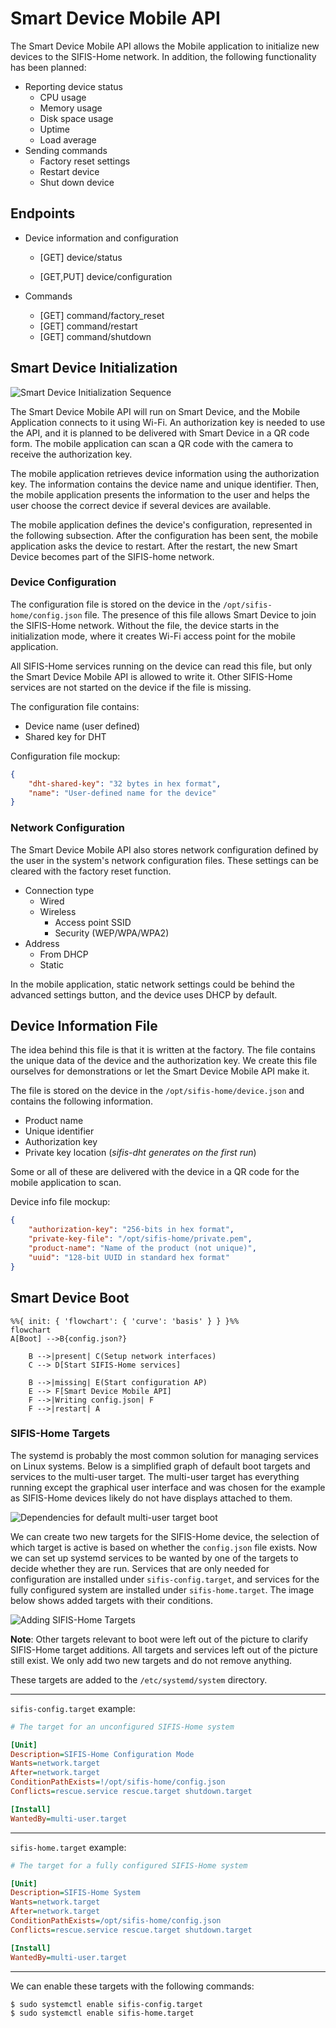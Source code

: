 # Smart Device Mobile API

The Smart Device Mobile API allows the Mobile application to initialize new devices to the SIFIS-Home network. In addition, the following functionality has been planned:

* Reporting device status
    * CPU usage
    * Memory usage
    * Disk space usage
    * Uptime
    * Load average
* Sending commands
    * Factory reset settings
    * Restart device
    * Shut down device

## Endpoints

* Device information and configuration

  * [GET] device/status

  * [GET,PUT] device/configuration

* Commands

  * [GET] command/factory_reset
  * [GET] command/restart
  * [GET] command/shutdown

## Smart Device Initialization

![Smart Device Initialization Sequence](images/mobile-api-init.svg)

The Smart Device Mobile API will run on Smart Device, and the Mobile Application connects to it using Wi-Fi. An authorization key is needed to use the API, and it is planned to be delivered with Smart Device in a QR code form. The mobile application can scan a QR code with the camera to receive the authorization key.

The mobile application retrieves device information using the authorization key. The information contains the device name and unique identifier. Then, the mobile application presents the information to the user and helps the user choose the correct device if several devices are available.

The mobile application defines the device's configuration, represented in the following subsection. After the configuration has been sent, the mobile application asks the device to restart. After the restart, the new Smart Device becomes part of the SIFIS-home network.

### Device Configuration

The configuration file is stored on the device in the `/opt/sifis-home/config.json` file. The presence of this file allows Smart Device to join the SIFIS-Home network. Without the file, the device starts in the initialization mode, where it creates Wi-Fi access point for the mobile application.

All SIFIS-Home services running on the device can read this file, but only the Smart Device Mobile API is allowed to write it. Other SIFIS-Home services are not started on the device if the file is missing.

The configuration file contains:

* Device name (user defined)
* Shared key for DHT

Configuration file mockup:

```json
{
    "dht-shared-key": "32 bytes in hex format",
    "name": "User-defined name for the device"
}
```


### Network Configuration

The Smart Device Mobile API also stores network configuration defined by the user in the system's network configuration files. These settings can be cleared with the factory reset function.

* Connection type
     * Wired
     * Wireless
         * Access point SSID
         * Security (WEP/WPA/WPA2)
* Address
     * From DHCP
     * Static

In the mobile application, static network settings could be behind the advanced settings button, and the device uses DHCP by default.

## Device Information File

The idea behind this file is that it is written at the factory. The file contains the unique data of the device and the authorization key. We create this file ourselves for demonstrations or let the Smart Device Mobile API make it.

The file is stored on the device in the `/opt/sifis-home/device.json` and contains the following information.

* Product name
* Unique identifier
* Authorization key
* Private key location (*sifis-dht generates on the first run*)

Some or all of these are delivered with the device in a QR code for the mobile application to scan.

Device info file mockup:

```json
{
    "authorization-key": "256-bits in hex format",
    "private-key-file": "/opt/sifis-home/private.pem",
    "product-name": "Name of the product (not unique)",
    "uuid": "128-bit UUID in standard hex format"
}
```

## Smart Device Boot

```mermaid
%%{ init: { 'flowchart': { 'curve': 'basis' } } }%%
flowchart
A[Boot] -->B{config.json?}
    
    B -->|present| C(Setup network interfaces)
    C --> D[Start SIFIS-Home services]
    
    B -->|missing| E(Start configuration AP)
    E --> F[Smart Device Mobile API]
    F -->|Writing config.json| F
    F -->|restart| A
```

### SIFIS-Home Targets

The systemd is probably the most common solution for managing services on Linux systems. Below is a simplified graph of default boot targets and services to the multi-user target. The multi-user target has everything running except the graphical user interface and was chosen for the example as SIFIS-Home devices likely do not have displays attached to them.

![Dependencies for default multi-user target boot](images/default-boot.svg "Dependencies for default multi-user target boot")

We can create two new targets for the SIFIS-Home device, the selection of which target is active is based on whether the `config.json` file exists. Now we can set up systemd services to be wanted by one of the targets to decide whether they are run. Services that are only needed for configuration are installed under `sifis-config.target`, and services for the fully configured system are installed under `sifis-home.target`.  The image below shows added targets with their conditions.

![Adding SIFIS-Home Targets](images/sifis-home-boot.svg "Adding SIFIS-Home Targets")

**Note**: Other targets relevant to boot were left out of the picture to clarify SIFIS-Home target additions. All targets and services left out of the picture still exist. We only add two new targets and do not remove anything.

These targets are added to the `/etc/systemd/system` directory.

___

`sifis-config.target` example:

```ini
# The target for an unconfigured SIFIS-Home system

[Unit]
Description=SIFIS-Home Configuration Mode
Wants=network.target
After=network.target
ConditionPathExists=!/opt/sifis-home/config.json
Conflicts=rescue.service rescue.target shutdown.target

[Install]
WantedBy=multi-user.target
```

___

`sifis-home.target` example:

```ini
# The target for a fully configured SIFIS-Home system

[Unit]
Description=SIFIS-Home System
Wants=network.target
After=network.target
ConditionPathExists=/opt/sifis-home/config.json
Conflicts=rescue.service rescue.target shutdown.target

[Install]
WantedBy=multi-user.target
```

___

We can enable these targets with the following commands:

```bash
$ sudo systemctl enable sifis-config.target
$ sudo systemctl enable sifis-home.target
```

